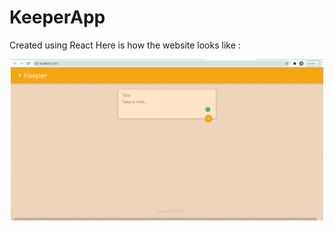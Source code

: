 # KeeperApp
Created using React
Here is how the website looks like :
 <p align="center">
  <img src="/public/siteView.PNG" width="500" title="Website View">
</p>
